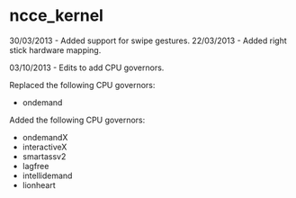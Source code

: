 ncce_kernel
===========

30/03/2013 - Added support for swipe gestures.
22/03/2013 - Added right stick hardware mapping.

03/10/2013 - Edits to add CPU governors.

Replaced the following CPU governors:
- ondemand

Added the following CPU governors:
- ondemandX
- interactiveX
- smartassv2
- lagfree
- intellidemand
- lionheart
